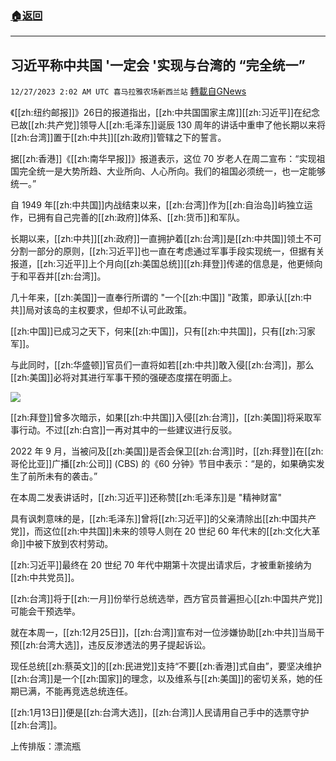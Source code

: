 ###  [:house:返回](README.md)
---


## 习近平称中共国 '一定会 '实现与台湾的 “完全统一”
`12/27/2023 2:02 AM UTC 喜马拉雅农场新西兰站` [轉載自GNews](https://gnews.org/articles/2154876)

《[[zh:纽约邮报]]》26日的报道指出，[[zh:中共国国家主席]][[zh:习近平]]在纪念已故[[zh:共产党]]领导人[[zh:毛泽东]]诞辰 130 周年的讲话中重申了他长期以来将[[zh:台湾]]置于[[zh:中共]][[zh:政府]]管辖之下的誓言。

据[[zh:香港]]《[[zh:南华早报]]》报道表示，这位 70 岁老人在周二宣布：“实现祖国完全统一是大势所趋、大业所向、人心所向。我们的祖国必须统一，也一定能够统一。”

自 1949 年[[zh:中共国]]内战结束以来，[[zh:台湾]]作为[[zh:自治岛]]屿独立运作，已拥有自己完善的[[zh:政府]]体系、[[zh:货币]]和军队。

长期以来，[[zh:中共]][[zh:政府]]一直拥护着[[zh:台湾]]是[[zh:中共国]]领土不可分割一部分的原则，[[zh:习近平]]也一直在考虑通过军事手段实现统一，但据有关报道，[[zh:习近平]]上个月向[[zh:美国总统]][[zh:拜登]]传递的信息是，他更倾向于和平吞并[[zh:台湾]]。

几十年来，[[zh:美国]]一直奉行所谓的 "一个[[zh:中国]] "政策，即承认[[zh:中共]]局对该岛的主权要求，但却不认可此政策。

[[zh:中国]]已成习之天下，何来[[zh:中国]]，只有[[zh:中共国]]，只有[[zh:习家军]]。

与此同时，[[zh:华盛顿]]官员们一直将如若[[zh:中共]]敢入侵[[zh:台湾]]，那么[[zh:美国]]必将对其进行军事干预的强硬态度摆在明面上。

![](ipfs://QmbZeJhQb9p96MXhrqDS82ERwP2vA9P3vAXDbZ8NPxcXsZ?.png)

[[zh:拜登]]曾多次暗示，如果[[zh:中共国]]入侵[[zh:台湾]]，[[zh:美国]]将采取军事行动。不过[[zh:白宫]]一再对其中的一些建议进行反驳。

2022 年 9 月，当被问及[[zh:美国]]是否会保卫[[zh:台湾]]时，[[zh:拜登]]在[[zh:哥伦比亚]]广播[[zh:公司]] (CBS) 的《60 分钟》节目中表示：“是的，如果确实发生了前所未有的袭击。”

在本周二发表讲话时，[[zh:习近平]]还称赞[[zh:毛泽东]]是 "精神财富"

具有讽刺意味的是，[[zh:毛泽东]]曾将[[zh:习近平]]的父亲清除出[[zh:中国共产党]]，而这位[[zh:中共国]]未来的领导人则在 20 世纪 60 年代末的[[zh:文化大革命]]中被下放到农村劳动。

[[zh:习近平]]最终在 20 世纪 70 年代中期第十次提出请求后，才被重新接纳为[[zh:中共党员]]。

[[zh:台湾]]将于[[zh:一月]]份举行总统选举，西方官员普遍担心[[zh:中国共产党]]可能会干预选举。

就在本周一，[[zh:12月25日]]，[[zh:台湾]]宣布对一位涉嫌协助[[zh:中共]]当局干预[[zh:台湾大选]]，违反反渗透法的男子提起诉讼。

现任总统[[zh:蔡英文]]的[[zh:民进党]]支持“不要[[zh:香港]]式自由”，要坚决维护[[zh:台湾]]是一个[[zh:国家]]的理念，以及维系与[[zh:美国]]的密切关系，她的任期已满，不能再竞选总统连任。

[[zh:1月13日]]便是[[zh:台湾大选]]，[[zh:台湾]]人民请用自己手中的选票守护[[zh:台湾]]。

上传排版：漂流瓶
